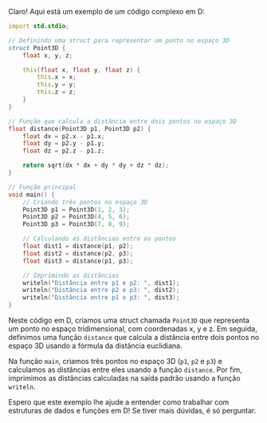 Claro! Aqui está um exemplo de um código complexo em D:

```d
import std.stdio;

// Definindo uma struct para representar um ponto no espaço 3D
struct Point3D {
    float x, y, z;

    this(float x, float y, float z) {
        this.x = x;
        this.y = y;
        this.z = z;
    }
}

// Função que calcula a distância entre dois pontos no espaço 3D
float distance(Point3D p1, Point3D p2) {
    float dx = p2.x - p1.x;
    float dy = p2.y - p1.y;
    float dz = p2.z - p1.z;

    return sqrt(dx * dx + dy * dy + dz * dz);
}

// Função principal
void main() {
    // Criando três pontos no espaço 3D
    Point3D p1 = Point3D(1, 2, 3);
    Point3D p2 = Point3D(4, 5, 6);
    Point3D p3 = Point3D(7, 8, 9);

    // Calculando as distâncias entre os pontos
    float dist1 = distance(p1, p2);
    float dist2 = distance(p2, p3);
    float dist3 = distance(p1, p3);

    // Imprimindo as distâncias
    writeln("Distância entre p1 e p2: ", dist1);
    writeln("Distância entre p2 e p3: ", dist2);
    writeln("Distância entre p1 e p3: ", dist3);
}
```

Neste código em D, criamos uma struct chamada `Point3D` que representa um ponto no espaço tridimensional, com coordenadas x, y e z. Em seguida, definimos uma função `distance` que calcula a distância entre dois pontos no espaço 3D usando a fórmula da distância euclidiana.

Na função `main`, criamos três pontos no espaço 3D (`p1`, `p2` e `p3`) e calculamos as distâncias entre eles usando a função `distance`. Por fim, imprimimos as distâncias calculadas na saída padrão usando a função `writeln`.

Espero que este exemplo lhe ajude a entender como trabalhar com estruturas de dados e funções em D! Se tiver mais dúvidas, é só perguntar.